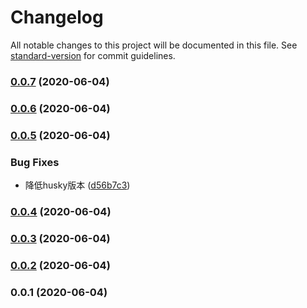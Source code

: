 # Changelog

All notable changes to this project will be documented in this file. See [standard-version](https://github.com/conventional-changelog/standard-version) for commit guidelines.

### [0.0.7](https://github.com/841660202/git-flow/compare/v0.0.6...v0.0.7) (2020-06-04)

### [0.0.6](https://github.com/841660202/git-flow/compare/v0.0.5...v0.0.6) (2020-06-04)

### [0.0.5](https://github.com/841660202/git-flow/compare/v0.0.4...v0.0.5) (2020-06-04)


### Bug Fixes

* 降低husky版本 ([d56b7c3](https://github.com/841660202/git-flow/commit/d56b7c3cf5a2f5179545e1813a30426572c9e71a))

### [0.0.4](https://github.com/841660202/git-flow/compare/v0.0.3...v0.0.4) (2020-06-04)

### [0.0.3](https://github.com/841660202/git-flow/compare/v0.0.2...v0.0.3) (2020-06-04)

### [0.0.2](https://github.com/841660202/git-flow/compare/v0.0.1...v0.0.2) (2020-06-04)

### 0.0.1 (2020-06-04)
